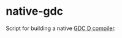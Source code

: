 # native-gdc
Script for building a native [GDC D compiler](https://github.com/D-Programming-GDC/GDC).

